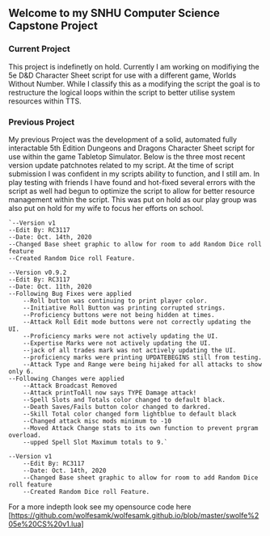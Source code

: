 ## Welcome to my SNHU Computer Science Capstone Project

### Current Project
This project is indefinetly on hold.
Currently I am working on modifiying the 5e D&D Character Sheet script for use with a different game, Worlds Without Number. While I classify this as a modifying the script the goal is to restructure the logical loops within the script to better utilise system resources within TTS.

### Previous Project

My previous Project was the development of a solid, automated fully interactable 5th Edition Dungeons and Dragons Character Sheet script for use within the game Tabletop Simulator.
Below is the three most recent version update patchnotes related to my script. At the time of script submission I was confident in my scripts ability to function, and I still am. In play testing with friends I have found and hot-fixed several errors with the script as well had begun to optimize the script to allow for better resource management within the script. This was put on hold as our play group was also put on hold for my wife to focus her efforts on school.

```Recent Patchnotes
`--Version v1
--Edit By: RC3117
--Date: Oct. 14th, 2020
--Changed Base sheet graphic to allow for room to add Random Dice roll feature
--Created Random Dice roll Feature.

--Version v0.9.2
--Edit By: RC3117
--Date: Oct. 11th, 2020
--Following Bug Fixes were applied
	--Roll button was continuing to print player color.
	--Initiative Roll Button was printing corrupted strings.
	--Proficiency buttons were not being hidden at times.
	--Attack Roll Edit mode buttons were not correctly updating the UI.
	--Proficiency marks were not actively updating the UI.
	--Expertise Marks were not actively updating the UI.
	--jack of all trades mark was not actively updating the UI.
	--proficiency marks were printing UPDATEBEGINS still from testing.
	--Attack Type and Range were being hijaked for all attacks to show only 6.
--Following Changes were applied
	--Attack Broadcast Removed
	--Attack printToAll now says TYPE Damage attack!
	--Spell Slots and Totals color changed to default black.
	--Death Saves/Fails button color changed to darkred.
	--Skill Total color changed form lightblue to default black
	--Changed attack misc mods minimum to -10
	--Moved Attack Change stats to its own function to prevent prgram overload.
	--upped Spell Slot Maximum totals to 9.`
	
--Version v1
	--Edit By: RC3117
	--Date: Oct. 14th, 2020
	--Changed Base sheet graphic to allow for room to add Random Dice roll feature
	--Created Random Dice roll Feature.
```

For a more indepth look see my opensource code here [https://github.com/wolfesamk/wolfesamk.github.io/blob/master/swolfe%205e%20CS%20v1.lua]
